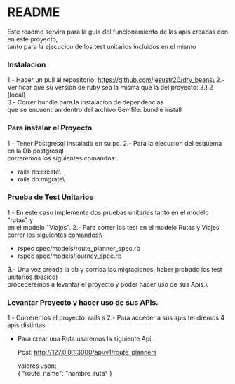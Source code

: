 # README
Este readme servira para la guia del funcionamiento de las apis creadas con en este proyecto,\
tanto para la ejecucion de los test unitarios incluidos en el mismo

### Instalacion
1.- Hacer un pull al repositorio: https://github.com/jesustr20/dry_beans\
2.- Verificar que su version de ruby sea la misma que la del proyecto: 3.1.2 (local)\
3.- Correr bundle para la instalacion de dependencias\
    que se encuentran dentro del archivo Gemfile: bundle install

### Para instalar el Proyecto
1.- Tener Postgresql instalado en su pc.
2.- Para la ejecucion del esquema en la Db postgresql\
    correremos los siguientes comandos:

  * rails db:create\
  * rails db:migrate\

### Prueba de Test Unitarios
1.- En este caso implemente dos pruebas unitarias tanto en el modelo "rutas" y\
    en el modelo "Viajes".
2.- Para correr los test en el modelo Rutas y Viajes correr los siguientes comandos:\

  * rspec spec/models/route_planner_spec.rb
  * rspec spec/models/journey_spec.rb

3.- Una vez creada la db y corrida las migraciones, haber probado los test unitarios (basico)\
    procederemos a levantar el proyecto y poder hacer uso de sus Apis.\

### Levantar Proyecto y hacer uso de sus APis.
1.- Correremos el proyecto: rails s
2.- Para acceder a sus apis tendremos 4 apis distintas

* Para crear una Ruta usaremos la siguiente Api.
 
  Post: http://127.0.0.1:3000/api/v1/route_planners

  valores Json:\
    {
      "route_name": "nombre_ruta"
    }
